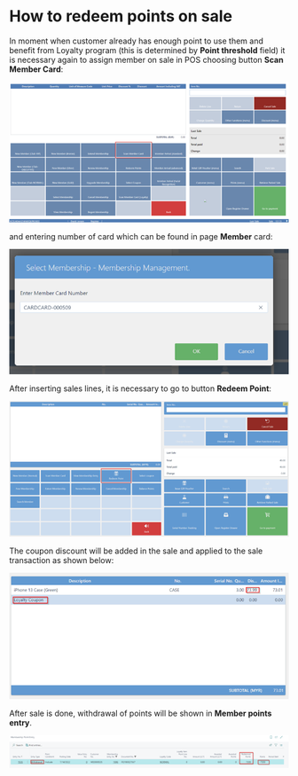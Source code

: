 # How to redeem points on sale

In moment when customer already has enough point to use them and benefit from Loyalty program (this is determined by **Point threshold** field) it is necessary again to assign member on sale in POS choosing button **Scan Member Card**:

![scan_member_card2](../Loyalty/images/Scan%20member%20card.png)

and entering number of card which can be found in page **Member** card:

![Member_card_scaned2](../Loyalty/images/Member%20card%20scaned.png)

After inserting sales lines, it is necessary to go to button **Redeem Point**: 

![Redeem_points](../Loyalty/images/Reedem%20points.png)

The coupon discount will be added in the sale and applied to the sale transaction as shown below:

![Sales_lines](../Loyalty/images/Sales%20lines.png)

After sale is done, withdrawal of points will be shown in **Member points entry**.

![membership_points_entry_after_redeem](../Loyalty/images/Membership%20points%20entry%20after%20redeem.png)